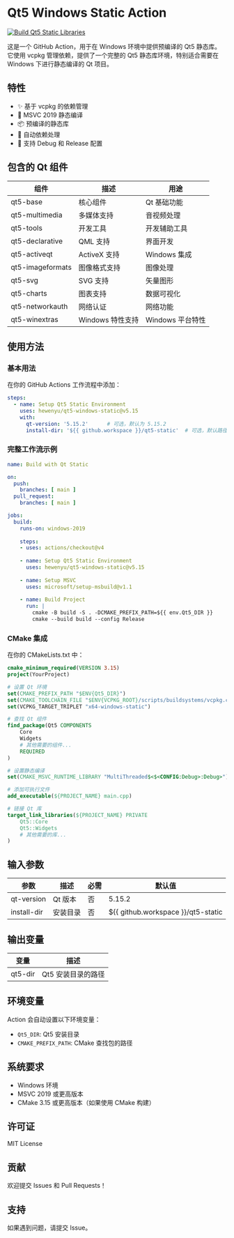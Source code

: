# Qt5 Windows Static Action

[![Build Qt5 Static Libraries](https://github.com/hewenyu/qt5-windows-static/actions/workflows/build-qt5-static.yml/badge.svg)](https://github.com/hewenyu/qt5-windows-static/actions/workflows/build-qt5-static.yml)

这是一个 GitHub Action，用于在 Windows 环境中提供预编译的 Qt5 静态库。它使用 vcpkg 管理依赖，提供了一个完整的 Qt5 静态库环境，特别适合需要在 Windows 下进行静态编译的 Qt 项目。

## 特性

- ✨ 基于 vcpkg 的依赖管理
- 🔨 MSVC 2019 静态编译
- 📦 预编译的静态库
- 🔄 自动依赖处理
- 🎯 支持 Debug 和 Release 配置

## 包含的 Qt 组件

| 组件 | 描述 | 用途 |
|------|------|------|
| qt5-base | 核心组件 | Qt 基础功能 |
| qt5-multimedia | 多媒体支持 | 音视频处理 |
| qt5-tools | 开发工具 | 开发辅助工具 |
| qt5-declarative | QML 支持 | 界面开发 |
| qt5-activeqt | ActiveX 支持 | Windows 集成 |
| qt5-imageformats | 图像格式支持 | 图像处理 |
| qt5-svg | SVG 支持 | 矢量图形 |
| qt5-charts | 图表支持 | 数据可视化 |
| qt5-networkauth | 网络认证 | 网络功能 |
| qt5-winextras | Windows 特性支持 | Windows 平台特性 |

## 使用方法

### 基本用法

在你的 GitHub Actions 工作流程中添加：

```yaml
steps:
  - name: Setup Qt5 Static Environment
    uses: hewenyu/qt5-windows-static@v5.15
    with:
      qt-version: '5.15.2'      # 可选，默认为 5.15.2
      install-dir: '${{ github.workspace }}/qt5-static'  # 可选，默认路径
```

### 完整工作流示例

```yaml
name: Build with Qt Static

on:
  push:
    branches: [ main ]
  pull_request:
    branches: [ main ]

jobs:
  build:
    runs-on: windows-2019
    
    steps:
    - uses: actions/checkout@v4
    
    - name: Setup Qt5 Static Environment
      uses: hewenyu/qt5-windows-static@v5.15
      
    - name: Setup MSVC
      uses: microsoft/setup-msbuild@v1.1
      
    - name: Build Project
      run: |
        cmake -B build -S . -DCMAKE_PREFIX_PATH=${{ env.Qt5_DIR }}
        cmake --build build --config Release
```

### CMake 集成

在你的 CMakeLists.txt 中：

```cmake
cmake_minimum_required(VERSION 3.15)
project(YourProject)

# 设置 Qt 环境
set(CMAKE_PREFIX_PATH "$ENV{Qt5_DIR}")
set(CMAKE_TOOLCHAIN_FILE "$ENV{VCPKG_ROOT}/scripts/buildsystems/vcpkg.cmake")
set(VCPKG_TARGET_TRIPLET "x64-windows-static")

# 查找 Qt 组件
find_package(Qt5 COMPONENTS 
    Core
    Widgets
    # 其他需要的组件...
    REQUIRED
)

# 设置静态编译
set(CMAKE_MSVC_RUNTIME_LIBRARY "MultiThreaded$<$<CONFIG:Debug>:Debug>")

# 添加可执行文件
add_executable(${PROJECT_NAME} main.cpp)

# 链接 Qt 库
target_link_libraries(${PROJECT_NAME} PRIVATE
    Qt5::Core
    Qt5::Widgets
    # 其他需要的库...
)
```

## 输入参数

| 参数 | 描述 | 必需 | 默认值 |
|------|------|------|---------|
| qt-version | Qt 版本 | 否 | 5.15.2 |
| install-dir | 安装目录 | 否 | ${{ github.workspace }}/qt5-static |

## 输出变量

| 变量 | 描述 |
|------|------|
| qt5-dir | Qt5 安装目录的路径 |

## 环境变量

Action 会自动设置以下环境变量：

- `Qt5_DIR`: Qt5 安装目录
- `CMAKE_PREFIX_PATH`: CMake 查找包的路径

## 系统要求

- Windows 环境
- MSVC 2019 或更高版本
- CMake 3.15 或更高版本（如果使用 CMake 构建）

## 许可证

MIT License

## 贡献

欢迎提交 Issues 和 Pull Requests！

## 支持

如果遇到问题，请提交 Issue。

